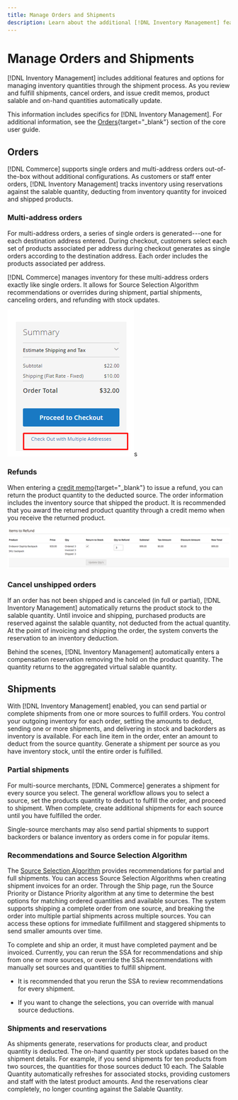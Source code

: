 ```yaml
---
title: Manage Orders and Shipments
description: Learn about the additional [!DNL Inventory Management] features and options for managing inventory quantities through the shipment process.
---
```

# Manage Orders and Shipments

[!DNL Inventory Management] includes additional features and options for managing inventory quantities through the shipment process. As you review and fulfill shipments, cancel orders, and issue credit memos, product salable and on-hand quantities automatically update.

This information includes specifics for [!DNL Inventory Management]. For additional information, see the [Orders](https://docs.magento.com/user-guide/sales/order-management.html){target="_blank"} section of the core user guide.

## Orders

[!DNL Commerce] supports single orders and multi-address orders out-of-the-box without additional configurations. As customers or staff enter orders, [!DNL Inventory Management] tracks inventory using reservations against the salable quantity, deducting from inventory quantity for invoiced and shipped products.

### Multi-address orders

For multi-address orders, a series of single orders is generated---one for each destination address entered. During checkout, customers select each set of products associated per address during checkout generates as single orders according to the destination address. Each order includes the products associated per address.

[!DNL Commerce] manages inventory for these multi-address orders exactly like single orders. It allows for Source Selection Algorithm recommendations or overrides during shipment, partial shipments, canceling orders, and refunding with stock updates.

![Multi-address at checkout](assets/inventory-multi-ship.png)s

### Refunds

When entering a [credit memo](https://docs.magento.com/user-guide/sales/credit-memo-create.html){target="_blank"} to issue a refund, you can return the product quantity to the deducted source. The order information includes the inventory source that shipped the product. It is recommended that you award the returned product quantity through a credit memo when you receive the returned product.

![Items to Refund with Return to Stock Selected](assets/credit-memo-items-to-refund.png)

### Cancel unshipped orders

If an order has not been shipped and is canceled (in full or partial), [!DNL Inventory Management] automatically returns the product stock to the salable quantity. Until invoice and shipping, purchased products are reserved against the salable quantity, not deducted from the actual quantity. At the point of invoicing and shipping the order, the system converts the reservation to an inventory deduction.

Behind the scenes, [!DNL Inventory Management] automatically enters a compensation reservation removing the hold on the product quantity. The quantity returns to the aggregated virtual salable quantity.

## Shipments

With [!DNL Inventory Management] enabled, you can send partial or complete shipments from one or more sources to fulfill orders. You control your outgoing inventory for each order, setting the amounts to deduct, sending one or more shipments, and delivering in stock and backorders as inventory is available. For each line item in the order, enter an amount to deduct from the source quantity. Generate a shipment per source as you have inventory stock, until the entire order is fulfilled.

### Partial shipments

For multi-source merchants, [!DNL Commerce] generates a shipment for every source you select. The general workflow allows you to select a source, set the products quantity to deduct to fulfill the order, and proceed to shipment. When complete, create additional shipments for each source until you have fulfilled the order.

Single-source merchants may also send partial shipments to support backorders or balance inventory as orders come in for popular items.

### Recommendations and Source Selection Algorithm

The [Source Selection Algorithm](selection-reservations.md) provides recommendations for partial and full shipments. You can access Source Selection Algorithms when creating shipment invoices for an order. Through the Ship page, run the Source Priority or Distance Priority algorithm at any time to determine the best options for matching ordered quantities and available sources. The system supports shipping a complete order from one source, and breaking the order into multiple partial shipments across multiple sources. You can access these options for immediate fulfillment and staggered shipments to send smaller amounts over time.

To complete and ship an order, it must have completed payment and be invoiced. Currently, you can rerun the SSA for recommendations and ship from one or more sources, or override the SSA recommendations with manually set sources and quantities to fulfill shipment.

- It is recommended that you rerun the SSA to review recommendations for every shipment.

- If you want to change the selections, you can override with manual source deductions.

### Shipments and reservations

As shipments generate, reservations for products clear, and product quantity is deducted. The on-hand quantity per stock updates based on the shipment details. For example, if you send shipments for ten products from two sources, the quantities for those sources deduct 10 each. The Salable Quantity automatically refreshes for associated stocks, providing customers and staff with the latest product amounts. And the reservations clear completely, no longer counting against the Salable Quantity.
